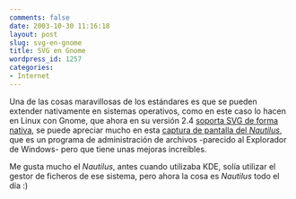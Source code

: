 ```yaml
---
comments: false
date: 2003-10-30 11:16:18
layout: post
slug: svg-en-gnome
title: SVG en Gnome
wordpress_id: 1257
categories:
- Internet
---
```


Una de las cosas maravillosas de los estándares es que se pueden extender nativamente en sistemas operativos, como en este caso lo hacen en Linux con Gnome, que ahora en su versión 2.4 [soporta SVG de forma nativa](http://www.arstechnica.com/reviews/003/software/gnome-2.4/gnome2.4-3.html), se puede apreciar mucho en esta [captura de pantalla del _Nautilus_](http://svgicons.sourceforge.net/images/nautilusbluesphere.png), que es un programa de administración de archivos -parecido al Explorador de Windows- pero que tiene unas mejoras increíbles.





Me gusta mucho el _Nautilus_, antes cuando utilizaba KDE, solía utilizar el gestor de ficheros de ese sistema, pero ahora la cosa es _Nautilus_ todo el día :)




 
